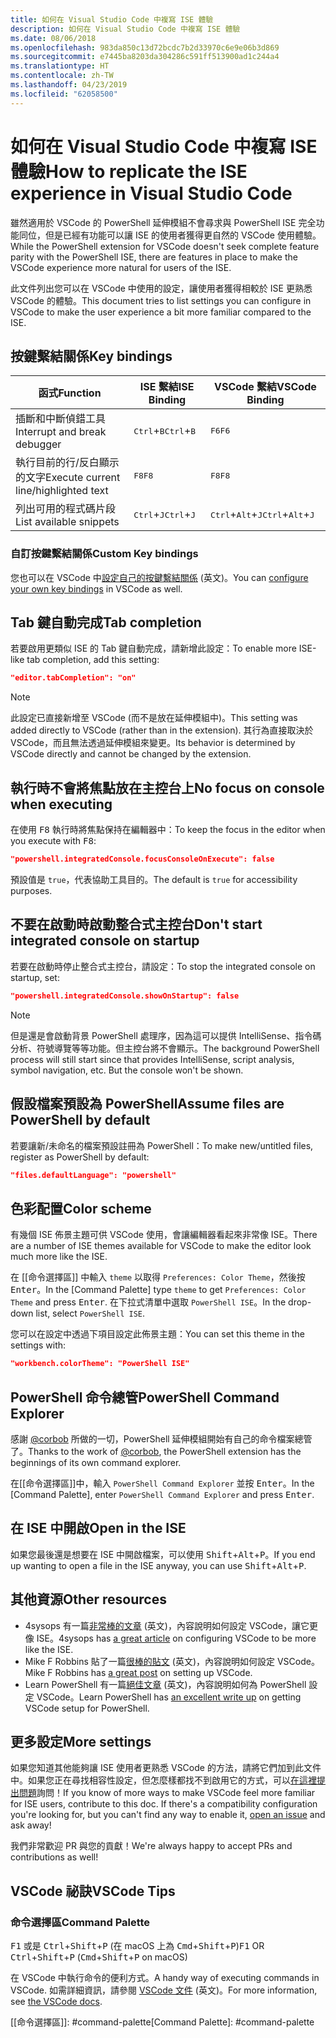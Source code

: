 ```yaml
---
title: 如何在 Visual Studio Code 中複寫 ISE 體驗
description: 如何在 Visual Studio Code 中複寫 ISE 體驗
ms.date: 08/06/2018
ms.openlocfilehash: 983da850c13d72bcdc7b2d33970c6e9e06b3d869
ms.sourcegitcommit: e7445ba8203da304286c591ff513900ad1c244a4
ms.translationtype: HT
ms.contentlocale: zh-TW
ms.lasthandoff: 04/23/2019
ms.locfileid: "62058500"
---
```

# <a name="how-to-replicate-the-ise-experience-in-visual-studio-code"></a><span data-ttu-id="f0fff-103">如何在 Visual Studio Code 中複寫 ISE 體驗</span><span class="sxs-lookup"><span data-stu-id="f0fff-103">How to replicate the ISE experience in Visual Studio Code</span></span>

<span data-ttu-id="f0fff-104">雖然適用於 VSCode 的 PowerShell 延伸模組不會尋求與 PowerShell ISE 完全功能同位，但是已經有功能可以讓 ISE 的使用者獲得更自然的 VSCode 使用體驗。</span><span class="sxs-lookup"><span data-stu-id="f0fff-104">While the PowerShell extension for VSCode doesn't seek complete feature parity with the PowerShell ISE, there are features in place to make the VSCode experience more natural for users of the ISE.</span></span>

<span data-ttu-id="f0fff-105">此文件列出您可以在 VSCode 中使用的設定，讓使用者獲得相較於 ISE 更熟悉 VSCode 的體驗。</span><span class="sxs-lookup"><span data-stu-id="f0fff-105">This document tries to list settings you can configure in VSCode to make the user experience a bit more familiar compared to the ISE.</span></span>

## <a name="key-bindings"></a><span data-ttu-id="f0fff-106">按鍵繫結關係</span><span class="sxs-lookup"><span data-stu-id="f0fff-106">Key bindings</span></span>

| <span data-ttu-id="f0fff-107">函式</span><span class="sxs-lookup"><span data-stu-id="f0fff-107">Function</span></span>                              | <span data-ttu-id="f0fff-108">ISE 繫結</span><span class="sxs-lookup"><span data-stu-id="f0fff-108">ISE Binding</span></span>                  | <span data-ttu-id="f0fff-109">VSCode 繫結</span><span class="sxs-lookup"><span data-stu-id="f0fff-109">VSCode Binding</span></span>                              |
| ----------------                      | -----------                  | --------------                              |
| <span data-ttu-id="f0fff-110">插斷和中斷偵錯工具</span><span class="sxs-lookup"><span data-stu-id="f0fff-110">Interrupt and break debugger</span></span>          | <span data-ttu-id="f0fff-111"><kbd>Ctrl</kbd>+<kbd>B</kbd></span><span class="sxs-lookup"><span data-stu-id="f0fff-111"><kbd>Ctrl</kbd>+<kbd>B</kbd></span></span> | <span data-ttu-id="f0fff-112"><kbd>F6</kbd></span><span class="sxs-lookup"><span data-stu-id="f0fff-112"><kbd>F6</kbd></span></span>                               |
| <span data-ttu-id="f0fff-113">執行目前的行/反白顯示的文字</span><span class="sxs-lookup"><span data-stu-id="f0fff-113">Execute current line/highlighted text</span></span> | <span data-ttu-id="f0fff-114"><kbd>F8</kbd></span><span class="sxs-lookup"><span data-stu-id="f0fff-114"><kbd>F8</kbd></span></span>                | <span data-ttu-id="f0fff-115"><kbd>F8</kbd></span><span class="sxs-lookup"><span data-stu-id="f0fff-115"><kbd>F8</kbd></span></span>                               |
| <span data-ttu-id="f0fff-116">列出可用的程式碼片段</span><span class="sxs-lookup"><span data-stu-id="f0fff-116">List available snippets</span></span>               | <span data-ttu-id="f0fff-117"><kbd>Ctrl</kbd>+<kbd>J</kbd></span><span class="sxs-lookup"><span data-stu-id="f0fff-117"><kbd>Ctrl</kbd>+<kbd>J</kbd></span></span> | <span data-ttu-id="f0fff-118"><kbd>Ctrl</kbd>+<kbd>Alt</kbd>+<kbd>J</kbd></span><span class="sxs-lookup"><span data-stu-id="f0fff-118"><kbd>Ctrl</kbd>+<kbd>Alt</kbd>+<kbd>J</kbd></span></span> |

### <a name="custom-key-bindings"></a><span data-ttu-id="f0fff-119">自訂按鍵繫結關係</span><span class="sxs-lookup"><span data-stu-id="f0fff-119">Custom Key bindings</span></span>

<span data-ttu-id="f0fff-120">您也可以在 VSCode 中[設定自己的按鍵繫結關係](https://code.visualstudio.com/docs/getstarted/keybindings#_custom-keybindings-for-refactorings) \(英文\)。</span><span class="sxs-lookup"><span data-stu-id="f0fff-120">You can [configure your own key bindings](https://code.visualstudio.com/docs/getstarted/keybindings#_custom-keybindings-for-refactorings) in VSCode as well.</span></span>

## <a name="tab-completion"></a><span data-ttu-id="f0fff-121">Tab 鍵自動完成</span><span class="sxs-lookup"><span data-stu-id="f0fff-121">Tab completion</span></span>

<span data-ttu-id="f0fff-122">若要啟用更類似 ISE 的 Tab 鍵自動完成，請新增此設定：</span><span class="sxs-lookup"><span data-stu-id="f0fff-122">To enable more ISE-like tab completion, add this setting:</span></span>

```json
"editor.tabCompletion": "on"
```

> [!NOTE]
> <span data-ttu-id="f0fff-123">此設定已直接新增至 VSCode (而不是放在延伸模組中)。</span><span class="sxs-lookup"><span data-stu-id="f0fff-123">This setting was added directly to VSCode (rather than in the extension).</span></span> <span data-ttu-id="f0fff-124">其行為直接取決於 VSCode，而且無法透過延伸模組來變更。</span><span class="sxs-lookup"><span data-stu-id="f0fff-124">Its behavior is determined by VSCode directly and cannot be changed by the extension.</span></span>

## <a name="no-focus-on-console-when-executing"></a><span data-ttu-id="f0fff-125">執行時不會將焦點放在主控台上</span><span class="sxs-lookup"><span data-stu-id="f0fff-125">No focus on console when executing</span></span>

<span data-ttu-id="f0fff-126">在使用 <kbd>F8</kbd> 執行時將焦點保持在編輯器中：</span><span class="sxs-lookup"><span data-stu-id="f0fff-126">To keep the focus in the editor when you execute with <kbd>F8</kbd>:</span></span>

```json
"powershell.integratedConsole.focusConsoleOnExecute": false
```

<span data-ttu-id="f0fff-127">預設值是 `true`，代表協助工具目的。</span><span class="sxs-lookup"><span data-stu-id="f0fff-127">The default is `true` for accessibility purposes.</span></span>

## <a name="dont-start-integrated-console-on-startup"></a><span data-ttu-id="f0fff-128">不要在啟動時啟動整合式主控台</span><span class="sxs-lookup"><span data-stu-id="f0fff-128">Don't start integrated console on startup</span></span>

<span data-ttu-id="f0fff-129">若要在啟動時停止整合式主控台，請設定：</span><span class="sxs-lookup"><span data-stu-id="f0fff-129">To stop the integrated console on startup, set:</span></span>

```json
"powershell.integratedConsole.showOnStartup": false
```

> [!NOTE]
> <span data-ttu-id="f0fff-130">但是還是會啟動背景 PowerShell 處理序，因為這可以提供 IntelliSense、指令碼分析、符號導覽等等功能。但主控台將不會顯示。</span><span class="sxs-lookup"><span data-stu-id="f0fff-130">The background PowerShell process will still start since that provides IntelliSense, script analysis, symbol navigation, etc. But the console won't be shown.</span></span>

## <a name="assume-files-are-powershell-by-default"></a><span data-ttu-id="f0fff-131">假設檔案預設為 PowerShell</span><span class="sxs-lookup"><span data-stu-id="f0fff-131">Assume files are PowerShell by default</span></span>

<span data-ttu-id="f0fff-132">若要讓新/未命名的檔案預設註冊為 PowerShell：</span><span class="sxs-lookup"><span data-stu-id="f0fff-132">To make new/untitled files, register as PowerShell by default:</span></span>

```json
"files.defaultLanguage": "powershell"
```

## <a name="color-scheme"></a><span data-ttu-id="f0fff-133">色彩配置</span><span class="sxs-lookup"><span data-stu-id="f0fff-133">Color scheme</span></span>

<span data-ttu-id="f0fff-134">有幾個 ISE 佈景主題可供 VSCode 使用，會讓編輯器看起來非常像 ISE。</span><span class="sxs-lookup"><span data-stu-id="f0fff-134">There are a number of ISE themes available for VSCode to make the editor look much more like the ISE.</span></span>

<span data-ttu-id="f0fff-135">在 [[命令選擇區]] 中輸入 `theme` 以取得 `Preferences: Color Theme`，然後按 <kbd>Enter</kbd>。</span><span class="sxs-lookup"><span data-stu-id="f0fff-135">In the [Command Palette] type `theme` to get `Preferences: Color Theme` and press <kbd>Enter</kbd>.</span></span>
<span data-ttu-id="f0fff-136">在下拉式清單中選取 `PowerShell ISE`。</span><span class="sxs-lookup"><span data-stu-id="f0fff-136">In the drop-down list, select `PowerShell ISE`.</span></span>

<span data-ttu-id="f0fff-137">您可以在設定中透過下項目設定此佈景主題：</span><span class="sxs-lookup"><span data-stu-id="f0fff-137">You can set this theme in the settings with:</span></span>

```json
"workbench.colorTheme": "PowerShell ISE"
```

## <a name="powershell-command-explorer"></a><span data-ttu-id="f0fff-138">PowerShell 命令總管</span><span class="sxs-lookup"><span data-stu-id="f0fff-138">PowerShell Command Explorer</span></span>

<span data-ttu-id="f0fff-139">感謝 [@corbob](https://github.com/corbob) 所做的一切，PowerShell 延伸模組開始有自己的命令檔案總管了。</span><span class="sxs-lookup"><span data-stu-id="f0fff-139">Thanks to the work of [@corbob](https://github.com/corbob), the PowerShell extension has the beginnings of its own command explorer.</span></span>

<span data-ttu-id="f0fff-140">在[[命令選擇區]]中，輸入 `PowerShell Command Explorer` 並按 <kbd>Enter</kbd>。</span><span class="sxs-lookup"><span data-stu-id="f0fff-140">In the [Command Palette], enter `PowerShell Command Explorer` and press <kbd>Enter</kbd>.</span></span>

## <a name="open-in-the-ise"></a><span data-ttu-id="f0fff-141">在 ISE 中開啟</span><span class="sxs-lookup"><span data-stu-id="f0fff-141">Open in the ISE</span></span>

<span data-ttu-id="f0fff-142">如果您最後還是想要在 ISE 中開啟檔案，可以使用 <kbd>Shift</kbd>+<kbd>Alt</kbd>+<kbd>P</kbd>。</span><span class="sxs-lookup"><span data-stu-id="f0fff-142">If you end up wanting to open a file in the ISE anyway, you can use <kbd>Shift</kbd>+<kbd>Alt</kbd>+<kbd>P</kbd>.</span></span>

## <a name="other-resources"></a><span data-ttu-id="f0fff-143">其他資源</span><span class="sxs-lookup"><span data-stu-id="f0fff-143">Other resources</span></span>

- <span data-ttu-id="f0fff-144">4sysops 有一篇[非常棒的文章](https://4sysops.com/archives/make-visual-studio-code-look-and-behave-like-powershell-ise/) \(英文\)，內容說明如何設定 VSCode，讓它更像 ISE。</span><span class="sxs-lookup"><span data-stu-id="f0fff-144">4sysops has [a great article](https://4sysops.com/archives/make-visual-studio-code-look-and-behave-like-powershell-ise/) on configuring VSCode to be more like the ISE.</span></span>
- <span data-ttu-id="f0fff-145">Mike F Robbins 貼了一篇[很棒的貼文](https://mikefrobbins.com/2017/08/24/how-to-install-visual-studio-code-and-configure-it-as-a-replacement-for-the-powershell-ise/) \(英文\)，內容說明如何設定 VSCode。</span><span class="sxs-lookup"><span data-stu-id="f0fff-145">Mike F Robbins has [a great post](https://mikefrobbins.com/2017/08/24/how-to-install-visual-studio-code-and-configure-it-as-a-replacement-for-the-powershell-ise/) on setting up VSCode.</span></span>
- <span data-ttu-id="f0fff-146">Learn PowerShell 有一篇[絕佳文章](https://www.learnpwsh.com/setup-vs-code-for-powershell/) \(英文\)，內容說明如何為 PowerShell 設定 VSCode。</span><span class="sxs-lookup"><span data-stu-id="f0fff-146">Learn PowerShell has [an excellent write up](https://www.learnpwsh.com/setup-vs-code-for-powershell/) on getting VSCode setup for PowerShell.</span></span>

## <a name="more-settings"></a><span data-ttu-id="f0fff-147">更多設定</span><span class="sxs-lookup"><span data-stu-id="f0fff-147">More settings</span></span>

<span data-ttu-id="f0fff-148">如果您知道其他能夠讓 ISE 使用者更熟悉 VSCode 的方法，請將它們加到此文件中。如果您正在尋找相容性設定，但怎麼樣都找不到啟用它的方式，可以[在這裡提出問題](https://github.com/PowerShell/vscode-powershell/issues/new/choose)詢問！</span><span class="sxs-lookup"><span data-stu-id="f0fff-148">If you know of more ways to make VSCode feel more familiar for ISE users, contribute to this doc. If there's a compatibility configuration you're looking for, but you can't find any way to enable it, [open an issue](https://github.com/PowerShell/vscode-powershell/issues/new/choose) and ask away!</span></span>

<span data-ttu-id="f0fff-149">我們非常歡迎 PR 與您的貢獻！</span><span class="sxs-lookup"><span data-stu-id="f0fff-149">We're always happy to accept PRs and contributions as well!</span></span>

## <a name="vscode-tips"></a><span data-ttu-id="f0fff-150">VSCode 祕訣</span><span class="sxs-lookup"><span data-stu-id="f0fff-150">VSCode Tips</span></span>

### <a name="command-palette"></a><span data-ttu-id="f0fff-151">命令選擇區</span><span class="sxs-lookup"><span data-stu-id="f0fff-151">Command Palette</span></span>

<span data-ttu-id="f0fff-152"><kbd>F1</kbd> 或是 <kbd>Ctrl</kbd>+<kbd>Shift</kbd>+<kbd>P</kbd> (在 macOS 上為 <kbd>Cmd</kbd>+<kbd>Shift</kbd>+<kbd>P</kbd>)</span><span class="sxs-lookup"><span data-stu-id="f0fff-152"><kbd>F1</kbd> OR <kbd>Ctrl</kbd>+<kbd>Shift</kbd>+<kbd>P</kbd> (<kbd>Cmd</kbd>+<kbd>Shift</kbd>+<kbd>P</kbd> on macOS)</span></span>

<span data-ttu-id="f0fff-153">在 VSCode 中執行命令的便利方式。</span><span class="sxs-lookup"><span data-stu-id="f0fff-153">A handy way of executing commands in VSCode.</span></span>
<span data-ttu-id="f0fff-154">如需詳細資訊，請參閱 [VSCode 文件](https://code.visualstudio.com/docs/getstarted/userinterface#_command-palette) \(英文\)。</span><span class="sxs-lookup"><span data-stu-id="f0fff-154">For more information, see [the VSCode docs](https://code.visualstudio.com/docs/getstarted/userinterface#_command-palette).</span></span>

<span data-ttu-id="f0fff-155">[[命令選擇區]]: #command-palette</span><span class="sxs-lookup"><span data-stu-id="f0fff-155">[Command Palette]: #command-palette</span></span>
